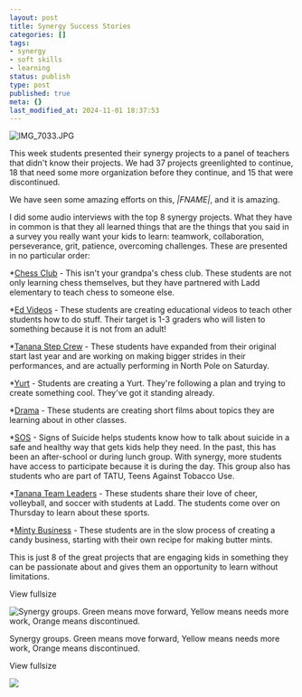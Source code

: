 ```yaml
---
layout: post
title: Synergy Success Stories
categories: []
tags:
- synergy
- soft skills
- learning
status: publish
type: post
published: true
meta: {}
last_modified_at: 2024-11-01 18:37:53
---
```


![IMG_7033.JPG](/squarespace_images/content_v1_4fffa949e4b0b4590d67b4e7_1544854535742-29HMDTSEWB3QGCFGDNRC_IMG_7033.JPG_)
  


  





This week students presented their synergy projects to a panel of teachers that didn't know their projects. We had 37 projects greenlighted to continue, 18 that need some more organization before they continue, and 15 that were discontinued. 


We have seen some amazing efforts on this, *|FNAME|*, and it is amazing. 


I did some audio interviews with the top 8 synergy projects. What they have in common is that they all learned things that are the things that you said in a survey you really want your kids to learn: teamwork, collaboration, perseverance, grit, patience, overcoming challenges. These are presented in no particular order:

*[Chess Club](http://traffic.libsyn.com/transformativeprincipal/Synergy_Chess.mp3) - This isn't your grandpa's chess club. These students are not only learning chess themselves, but they have partnered with Ladd elementary to teach chess to someone else. 


*[Ed Videos](http://traffic.libsyn.com/transformativeprincipal/Synergy_Ed_Videos_Interview.mp3) - These students are creating educational videos to teach other students how to do stuff. Their target is 1-3 graders who will listen to something because it is not from an adult! 


*[Tanana Step Crew](http://traffic.libsyn.com/transformativeprincipal/Synergy_step.mp3) - These students have expanded from their original start last year and are working on making bigger strides in their performances, and are actually performing in North Pole on Saturday. 


*[Yurt](http://traffic.libsyn.com/transformativeprincipal/Synergy_yurt.mp3) - Students are creating a Yurt. They're following a plan and trying to create something cool. They've got it standing already.


*[Drama](http://traffic.libsyn.com/transformativeprincipal/Synergy_drama_group.mp3) - These students are creating short films about topics they are learning about in other classes. 


*[SOS](http://traffic.libsyn.com/transformativeprincipal/synergy_SOS.mp3) - Signs of Suicide helps students know how to talk about suicide in a safe and healthy way that gets kids help they need. In the past, this has been an after-school or during lunch group. With synergy, more students have access to participate because it is during the day. This group also has students who are part of TATU, Teens Against Tobacco Use. 


*[Tanana Team Leaders](http://traffic.libsyn.com/transformativeprincipal/synergy_TTL.mp3) - These students share their love of cheer, volleyball, and soccer with students at Ladd. The students come over on Thursday to learn about these sports. 


*[Minty Business](http://traffic.libsyn.com/transformativeprincipal/synergy_minty_business.mp3) - These students are in the slow process of creating a candy business, starting with their own recipe for making butter mints. 

This is just 8 of the great projects that are engaging kids in something they can be passionate about and gives them an opportunity to learn without limitations. 

































































  

    
  
    
View fullsize
              
          
![Synergy groups. Green means move forward, Yellow means needs more work, Orange means discontinued.&nbsp;](/squarespace_images/content_v1_4fffa949e4b0b4590d67b4e7_1544854596586-7FOG52OLULL4UHSPLNVH_image-asset.png_)
          
        

        
          
          
Synergy groups. Green means move forward, Yellow means needs more work, Orange means discontinued. 
  


  













































  

    
  
    
View fullsize
              
          
![](/squarespace_images/content_v1_4fffa949e4b0b4590d67b4e7_1544854659605-KWGC4VTKG7T0YAV4BRQF_image-asset.png_)

